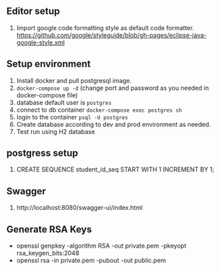 ## Editor setup
1. Import google code formatting style as default code formatter.
https://github.com/google/styleguide/blob/gh-pages/eclipse-java-google-style.xml

## Setup environment
1. Install docker and pull postgresql image.
2. `docker-compose up -d`  (change port and password as you needed in docker-compose file)
3. database default user is `postgres`
4. connect to db container `docker-compose exec postgres sh`
5. login to the container `psql -U postgres` 
6. Create database according to dev and prod environment as needed.
7. Test run using H2 database

## postgress setup

1. CREATE SEQUENCE student_id_seq START WITH 1 INCREMENT BY 1;

## Swagger

1. http://localhost:8080/swagger-ui/index.html

## Generate RSA Keys
- openssl genpkey -algorithm RSA -out private.pem -pkeyopt rsa_keygen_bits:2048
- openssl rsa -in private.pem -pubout -out public.pem


